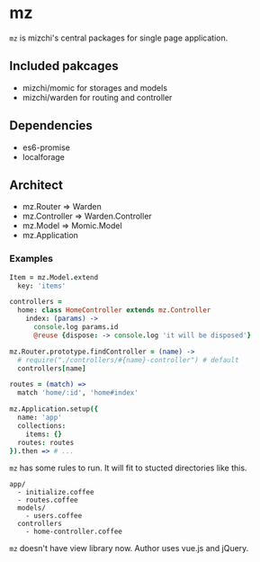 # mz

`mz` is mizchi's central packages for single page application.

## Included pakcages

- mizchi/momic for storages and models
- mizchi/warden for routing and controller

## Dependencies

- es6-promise
- localforage

## Architect

- mz.Router => Warden
- mz.Controller => Warden.Controller
- mz.Model => Momic.Model
- mz.Application 

### Examples

```coffeescript
Item = mz.Model.extend
  key: 'items'

controllers =
  home: class HomeController extends mz.Controller
    index: (params) ->
      console.log params.id
      @reuse {dispose: -> console.log 'it will be disposed'}

mz.Router.prototype.findController = (name) ->
  # require("./controllers/#{name}-controller") # default
  controllers[name]

routes = (match) =>
  match 'home/:id', 'home#index'

mz.Application.setup({
  name: 'app'
  collections:
    items: {}
  routes: routes
}).then => # ...
```

`mz` has some rules to run. It will fit to stucted directories like this.

```
app/
  - initialize.coffee
  - routes.coffee
  models/
    - users.coffee
  controllers
    - home-controller.coffee
```

`mz` doesn't have view library now. Author uses vue.js and jQuery.

